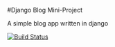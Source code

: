 #Django Blog Mini-Project

A simple blog app written in django

[![Build Status](https://travis-ci.org/Danhayes3008/simple-django-blog.svg?branch=master)](https://travis-ci.org/Danhayes3008/simple-django-blog)